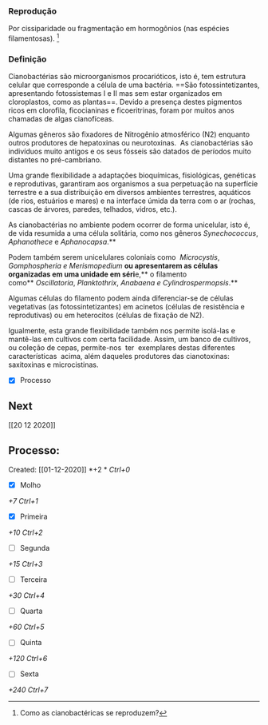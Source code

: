 ### Reprodução
Por cissiparidade ou fragmentação em hormogônios (nas espécies filamentosas). [^1]

[^1]: Como as cianobactéricas se reproduzem?


### Definição
Cianobactérias são microorganismos procarióticos, isto é, tem estrutura celular que corresponde a célula de uma bactéria. ==São fotossintetizantes, apresentando fotossistemas I e II mas sem estar organizados em cloroplastos, como as plantas==. Devido a presença destes pigmentos ricos em clorofila, ficocianinas e ficoeritrinas, foram por muitos anos chamadas de algas cianofíceas.

Algumas gêneros são fixadores de Nitrogênio atmosférico (N2) enquanto outros produtores de hepatoxinas ou neurotoxinas.  As cianobactérias são indivíduos muito antigos e os seus fósseis são datados de períodos muito distantes no pré-cambriano.

Uma grande flexibilidade a adaptações bioquímicas, fisiológicas, genéticas e reprodutivas, garantiram aos organismos a sua perpetuação na superfície terrestre e a sua distribuição em diversos ambientes terrestres, aquáticos (de rios, estuários e mares) e na interface úmida da terra com o ar (rochas, cascas de árvores, paredes, telhados, vidros, etc.).

As cianobactérias no ambiente podem ocorrer de forma unicelular, isto é, de vida resumida a uma célula solitária, como nos gêneros *Synechococcus*, *Aphanothece* e *Aphanocapsa*.**

Podem também serem unicelulares coloniais como  *Microcystis*, *Gomphospheria e* *Merismopedium* **ou apresentarem as células organizadas em uma unidade em séri**e,** o filamento como** *Oscillatoria*, *Planktothrix*, *Anabaena e* *Cylindrospermopsis*.**

Algumas células do filamento podem ainda diferenciar-se de células vegetativas (as fotossintetizantes) em acinetos (células de resistência e reprodutivas) ou em heterocitos (células de fixação de N2).

Igualmente, esta grande flexibilidade também nos permite isolá-las e mantê-las em cultivos com certa facilidade. Assim, um banco de cultivos, ou coleção de cepas, permite-nos  ter  exemplares destas diferentes características  acima, além daqueles produtores das cianotoxinas: saxitoxinas e microcistinas.

- [x] Processo 

## Next
[[20 12 2020]]
## Processo:
Created: [[01-12-2020]]
*+2 *  *Ctrl+0*
- [x] Molho  

*+7*  *Ctrl+1*

- [x] Primeira 

*+10*  *Ctrl+2*

- [ ] Segunda

*+15*  *Ctrl+3*

- [ ] Terceira 

*+30*  *Ctrl+4*

- [ ] Quarta 

*+60*  *Ctrl+5*

- [ ] Quinta 

*+120*  *Ctrl+6*

- [ ] Sexta 

*+240*  *Ctrl+7*
